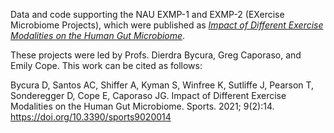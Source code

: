 Data and code supporting the NAU EXMP-1 and EXMP-2 (EXercise Microbiome Projects), which were published as [_Impact of Different Exercise Modalities on the Human Gut Microbiome_](https://doi.org/10.3390/sports9020014). 

These projects were led by Profs. Dierdra Bycura, Greg Caporaso, and Emily Cope. This work can be cited as follows:

Bycura D, Santos AC, Shiffer A, Kyman S, Winfree K, Sutliffe J, Pearson T, Sonderegger D, Cope E, Caporaso JG. Impact of Different Exercise Modalities on the Human Gut Microbiome. Sports. 2021; 9(2):14. https://doi.org/10.3390/sports9020014
